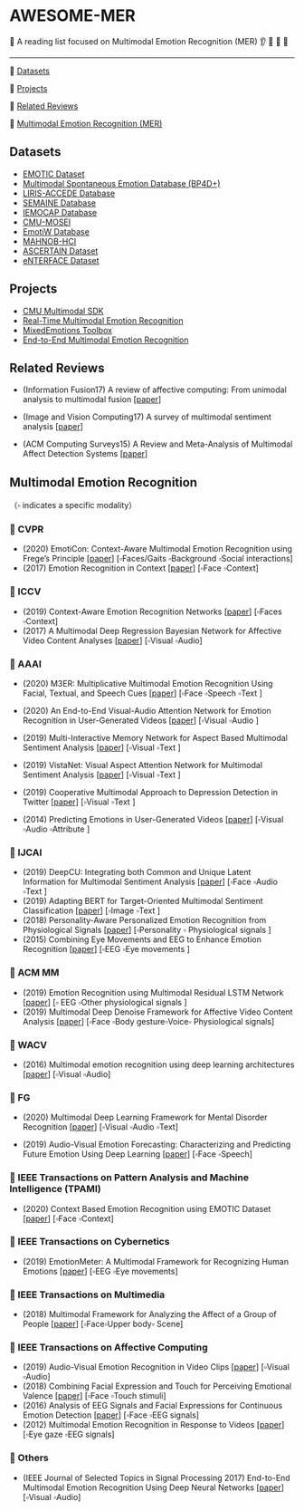 # AWESOME-MER

 :memo: A reading list focused on Multimodal Emotion Recognition (MER)  :ear: :lips: :eyes: :speech_balloon:

***

:high_brightness: [Datasets](#datasets)

:high_brightness: [Projects](#projects)

:high_brightness: [Related Reviews](#related-reviews)

:high_brightness: [Multimodal Emotion Recognition (MER)](#multimodal-emotion-recognition)

## Datasets

- [EMOTIC Dataset](http://sunai.uoc.edu/emotic/)
- [Multimodal Spontaneous Emotion Database (BP4D+)](http://www.cs.binghamton.edu/~lijun/Research/3DFE/3DFE_Analysis.html)
- [LIRIS-ACCEDE Database](https://liris-accede.ec-lyon.fr/)
- [SEMAINE Database](https://ibug.doc.ic.ac.uk/resources/semaine-database2/)
- [IEMOCAP Database](https://sail.usc.edu/iemocap/)
- [CMU-MOSEI](https://github.com/A2Zadeh/CMU-MultimodalSDK)
- [EmotiW Database](https://sites.google.com/view/emotiw2020)
- [MAHNOB-HCI](https://mahnob-db.eu/hci-tagging/)
- [ASCERTAIN Dataset](http://mhug.disi.unitn.it/wp-content/ASCERTAIN/ascertain.html)
- [eNTERFACE Dataset](http://enterface.net/)

## Projects

- [CMU Multimodal SDK](https://github.com/A2Zadeh/CMU-MultimodalSDK)
- [Real-Time Multimodal Emotion Recognition](https://github.com/maelfabien/Multimodal-Emotion-Recognition) 
- [MixedEmotions Toolbox](https://github.com/MixedEmotions/MixedEmotions)
- [End-to-End Multimodal Emotion Recognition](https://github.com/tzirakis/Multimodal-Emotion-Recognition)

## Related Reviews

- (Information Fusion17) A review of affective computing: From unimodal analysis to multimodal fusion [[paper](https://ww.sentic.net/affective-computing-review.pdf)] 

- (Image and Vision Computing17) A survey of multimodal sentiment analysis [[paper](https://ibug.doc.ic.ac.uk/media/uploads/documents/multi_modal.pdf)] 
- (ACM Computing Surveys15) A Review and Meta-Analysis of Multimodal Affect Detection Systems [[paper](https://dl.acm.org/doi/10.1145/2682899)] 

## Multimodal Emotion Recognition

（:white_small_square: indicates a specific modality）

### :small_orange_diamond: CVPR

- (2020) EmotiCon: Context-Aware Multimodal Emotion Recognition using Frege’s Principle [[paper](https://openaccess.thecvf.com/content_CVPR_2020/papers/Mittal_EmotiCon_Context-Aware_Multimodal_Emotion_Recognition_Using_Freges_Principle_CVPR_2020_paper.pdf)] [:white_small_square:Faces/Gaits :white_small_square:Background :white_small_square:Social interactions]
- (2017) Emotion Recognition in Context [[paper](https://openaccess.thecvf.com/content_cvpr_2017/papers/Kosti_Emotion_Recognition_in_CVPR_2017_paper.pdf)] [:white_small_square:Face :white_small_square:Context]

### :small_orange_diamond: ICCV

- (2019) Context-Aware Emotion Recognition Networks [[paper](https://openaccess.thecvf.com/content_ICCV_2019/papers/Lee_Context-Aware_Emotion_Recognition_Networks_ICCV_2019_paper.pdf)] [:white_small_square:Faces :white_small_square:Context]
- (2017) A Multimodal Deep Regression Bayesian Network for Affective Video Content Analyses [[paper](https://openaccess.thecvf.com/content_ICCV_2017/papers/Gan_A_Multimodal_Deep_ICCV_2017_paper.pdf)] [:white_small_square:Visual :white_small_square:Audio]

### :small_orange_diamond: AAAI

- (2020) M3ER: Multiplicative Multimodal Emotion Recognition Using Facial, Textual, and Speech Cues [[paper](https://arxiv.org/pdf/1911.05659.pdf)] [:white_small_square:Face :white_small_square:Speech :white_small_square:Text ​]
- (2020) An End-to-End Visual-Audio Attention Network for Emotion Recognition in User-Generated Videos [[paper](https://aaai.org/Papers/AAAI/2020GB/AAAI-ZhaoS.7155.pdf)] [:white_small_square:Visual :white_small_square:Audio ]
- (2019) Multi-Interactive Memory Network for Aspect Based Multimodal Sentiment Analysis [[paper](https://www.aaai.org/ojs/index.php/AAAI/article/view/3807)] [:white_small_square:Visual :white_small_square:Text ]

- (2019) VistaNet: Visual Aspect Attention Network for Multimodal Sentiment Analysis [[paper](https://www.aaai.org/ojs/index.php/AAAI/article/view/3799)] [:white_small_square:Visual :white_small_square:Text ]
- (2019) Cooperative Multimodal Approach to Depression Detection in Twitter [[paper](https://www.aaai.org/ojs/index.php/AAAI/article/view/3775)] [:white_small_square:Visual :white_small_square:Text ]
- (2014) Predicting Emotions in User-Generated Videos [[paper](http://www.yugangjiang.info/publication/aaai14-emotions.pdf)] [:white_small_square:Visual :white_small_square:Audio :white_small_square:Attribute ]

### :small_orange_diamond: IJCAI

- (2019) DeepCU: Integrating both Common and Unique Latent Information for Multimodal Sentiment Analysis [[paper](https://arxiv.org/pdf/1911.05659.pdf)] [:white_small_square:Face :white_small_square:Audio :white_small_square:Text ]
- (2019) Adapting BERT for Target-Oriented Multimodal Sentiment Classification [[paper](https://www.ijcai.org/Proceedings/2019/0751.pdf)] [:white_small_square:Image :white_small_square:Text ]
- (2018) Personality-Aware Personalized Emotion Recognition from Physiological Signals [[paper](https://www.ijcai.org/Proceedings/2018/0230.pdf)] [:white_small_square:Personality :white_small_square: Physiological signals ]
- (2015) Combining Eye Movements and EEG to Enhance Emotion Recognition  [[paper](https://www.ijcai.org/Proceedings/15/Papers/169.pdf)] [:white_small_square:EEG :white_small_square:Eye movements ]

### :small_orange_diamond: ACM MM

- (2019) Emotion Recognition using Multimodal Residual LSTM Network  [[paper](https://haotang1995.github.io/files/ACM-MM-19.pdf)] [:white_small_square: EEG :white_small_square:Other physiological signals ]
- (2019) Multimodal Deep Denoise Framework for Affective Video Content Analysis [[paper](https://dl.acm.org/doi/10.1145/3343031.3350997)] [:white_small_square:Face :white_small_square:Body gesture:white_small_square:Voice:white_small_square: Physiological signals]

### :small_orange_diamond: WACV

- (2016) Multimodal emotion recognition using deep learning architectures [[paper](https://ieeexplore.ieee.org/document/7477679)] [:white_small_square:Visual :white_small_square:Audio]

### :small_orange_diamond: FG

- (2020) Multimodal Deep Learning Framework for Mental Disorder Recognition  [[paper](https://www.cl.cam.ac.uk/~mmam3/pub/FG2020_Multimodal_Deep_Learning_Framework_for_Mental_Disorder_Recognition.pdf)] [:white_small_square:Visual :white_small_square:Audio :white_small_square:Text]

- (2019) Audio-Visual Emotion Forecasting: Characterizing and Predicting Future Emotion Using Deep Learning  [[paper](https://ieeexplore.ieee.org/document/8756599)] [:white_small_square:Face :white_small_square:Speech]

### :small_orange_diamond: IEEE Transactions on Pattern Analysis and Machine Intelligence (TPAMI)

- (2020) Context Based Emotion Recognition using EMOTIC Dataset  [[paper](https://arxiv.org/abs/2003.13401)] [:white_small_square:Face :white_small_square:Context]

### :small_orange_diamond:  IEEE Transactions on Cybernetics 

- (2019) EmotionMeter: A Multimodal Framework for Recognizing Human Emotions  [[paper](https://ieeexplore.ieee.org/document/8283814)] [:white_small_square:EEG :white_small_square:Eye movements]

### :small_orange_diamond: IEEE Transactions on Multimedia

- (2018) Multimodal Framework for Analyzing the Affect of a Group of People  [[paper](https://ieeexplore.ieee.org/document/8323249)] [:white_small_square:Face:white_small_square:Upper body:white_small_square: Scene]

### :small_orange_diamond: IEEE Transactions on Affective Computing

- (2019) Audio-Visual Emotion Recognition in Video Clips  [[paper](https://ieeexplore.ieee.org/document/7945502)] [:white_small_square:Visual :white_small_square:Audio]
- (2018) Combining Facial Expression and Touch for Perceiving Emotional Valence [[paper](https://ieeexplore.ieee.org/document/7752812)] [:white_small_square:Face :white_small_square:Touch stimuli]
- (2016) Analysis of EEG Signals and Facial Expressions for Continuous Emotion Detection [[paper](https://ieeexplore-ieee-org.eproxy.lib.hku.hk/document/7112127)] [:white_small_square:Face :white_small_square:EEG signals]
- (2012) Multimodal Emotion Recognition in Response to Videos  [[paper](https://ieeexplore.ieee.org/document/6095505)] [:white_small_square:Eye gaze :white_small_square:EEG signals]

### :small_orange_diamond: Others

- (IEEE Journal of Selected Topics in Signal Processing 2017) End-to-End Multimodal Emotion Recognition Using Deep Neural Networks [[paper](https://arxiv.org/pdf/1704.08619.pdf)] [:white_small_square:Visual :white_small_square:Audio]

